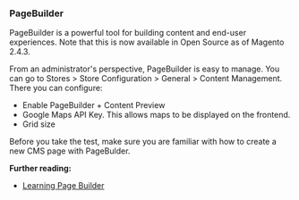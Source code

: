 ### PageBuilder

PageBuilder is a powerful tool for building content and end-user experiences. Note that this is now available in Open Source as of Magento 2.4.3.

From an administrator's perspective, PageBuilder is easy to manage. You can go to Stores > Store Configuration > General > Content Management. There you can configure:

* Enable PageBuilder + Content Preview
* Google Maps API Key. This allows maps to be displayed on the frontend.
* Grid size

Before you take the test, make sure you are familiar with how to create a new CMS page with PageBulder.

**Further reading:**

* [Learning Page Builder](https://docs.magento.com/user-guide/cms/page-builder-learn.html)
